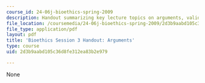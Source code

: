 ```yaml
---
course_id: 24-06j-bioethics-spring-2009
description: Handout summarizing key lecture topics on arguments, validity, and soundness.
file_location: /coursemedia/24-06j-bioethics-spring-2009/2d3b9aabd105c36d8fe312ea83b2e979_MIT24_06Js09_handout03.pdf
file_type: application/pdf
layout: pdf
title: 'Bioethics Session 3 Handout: Arguments'
type: course
uid: 2d3b9aabd105c36d8fe312ea83b2e979

---
```

None